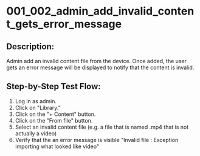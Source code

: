 # 001_002_admin_add_invalid_content_gets_error_message

## Description:

Admin add an invalid content file from the device. Once added, the user gets an error message will be displayed to notify that the content is
invalid.


## Step-by-Step Test Flow:

1. Log in as admin.
2. Click on "Library."
3. Click on the "+ Content" button.
4. Click on the "From file" button.
5. Select an invalid content file (e.g. a file that is named .mp4 that is not actually a video)
6. Verify that the an error message is visible "Invalid file : Exception importing what looked like video" 
